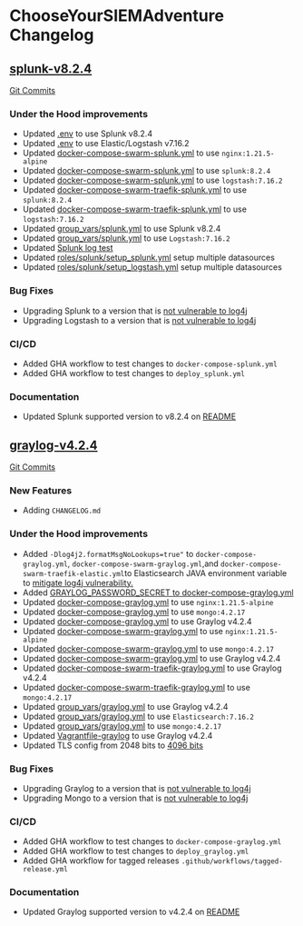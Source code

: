 # ChooseYourSIEMAdventure Changelog

<a name="splunk-v8.2.4"></a>
## [splunk-v8.2.4](https://github.com/CptOfEvilMinions/ChooseYourSIEMAdventure/releases/tag/splunk-v8.2.4)

[Git Commits](https://github.com/CptOfEvilMinions/ChooseYourSIEMAdventure/compare/graylog-v4.2.4...splunk-v8.2.4)


### Under the Hood improvements

- Updated [.env](https://github.com/CptOfEvilMinions/ChooseYourSIEMAdventure/blob/main/.env#L2) to use Splunk v8.2.4
- Updated [.env](https://github.com/CptOfEvilMinions/ChooseYourSIEMAdventure/blob/main/.env#L1) to use Elastic/Logstash v7.16.2
- Updated [docker-compose-swarm-splunk.yml](https://github.com/CptOfEvilMinions/ChooseYourSIEMAdventure/blob/main/docker-compose-swarm-splunk.yml#L5) to use `nginx:1.21.5-alpine`
- Updated [docker-compose-swarm-splunk.yml](https://github.com/CptOfEvilMinions/ChooseYourSIEMAdventure/blob/main/docker-compose-swarm-splunk.yml#L42) to use `splunk:8.2.4`
- Updated [docker-compose-swarm-splunk.yml](https://github.com/CptOfEvilMinions/ChooseYourSIEMAdventure/blob/main/docker-compose-swarm-splunk.yml#L42) to use `logstash:7.16.2`
- Updated [docker-compose-swarm-traefik-splunk.yml](https://github.com/CptOfEvilMinions/ChooseYourSIEMAdventure/blob/main/docker-compose-swarm-traefik-splunk.yml#L5) to use `splunk:8.2.4`
- Updated [docker-compose-swarm-traefik-splunk.yml](https://github.com/CptOfEvilMinions/ChooseYourSIEMAdventure/blob/main/docker-compose-swarm-traefik-splunk.yml#L38) to use `logstash:7.16.2`
- Updated [group_vars/splunk.yml](https://github.com/CptOfEvilMinions/ChooseYourSIEMAdventure/blob/main/group_vars/splunk.yml#L3) to use Splunk v8.2.4
- Updated [group_vars/splunk.yml](https://github.com/CptOfEvilMinions/ChooseYourSIEMAdventure/blob/main/group_vars/splunk.yml#L10) to use `Logstash:7.16.2`
- Updated [Splunk log test](pipeline_testers/beats_input_test.py)
- Updated [roles/splunk/setup_splunk.yml](roles/splunk/setup_splunk.yml) setup multiple datasources
- Updated [roles/splunk/setup_logstash.yml](roles/splunk/setup_logstash.yml) setup multiple datasources

### Bug Fixes

- Upgrading Splunk to a version that is [not vulnerable to log4j](https://www.splunk.com/en_us/blog/bulletins/splunk-security-advisory-for-apache-log4j-cve-2021-44228.html)
- Upgrading Logstash to a version that is [not vulnerable to log4j](https://discuss.elastic.co/t/apache-log4j2-remote-code-execution-rce-vulnerability-cve-2021-44228-esa-2021-31/291476)

### CI/CD

- Added GHA workflow to test changes to `docker-compose-splunk.yml`
- Added GHA workflow to test changes to `deploy_splunk.yml`

### Documentation

- Updated Splunk supported version to v8.2.4 on [README](README.md)

<a name="graylog-v4.2.4"></a>
## [graylog-v4.2.4](https://github.com/CptOfEvilMinions/ChooseYourSIEMAdventure/releases/tag/graylog-v4.2.4)

[Git Commits](https://github.com/CptOfEvilMinions/ChooseYourSIEMAdventure/compare/splunk-v8.2...graylog-v4.2.4)

### New Features

- Adding `CHANGELOG.md`

### Under the Hood improvements
- Added `-Dlog4j2.formatMsgNoLookups=true"` to `docker-compose-graylog.yml`, `docker-compose-swarm-graylog.yml`,and `docker-compose-swarm-traefik-elastic.yml`to Elasticsearch JAVA environment variable to [mitigate log4j vulnerability.](https://github.com/elastic/elasticsearch/issues/81618#issuecomment-991000240)
- Added [GRAYLOG_PASSWORD_SECRET to docker-compose-graylog.yml](https://github.com/CptOfEvilMinions/ChooseYourSIEMAdventure/blob/main/docker-compose-graylog.yml#L37)
- Updated [docker-compose-graylog.yml](https://github.com/CptOfEvilMinions/ChooseYourSIEMAdventure/blob/main/.env#L7) to use `nginx:1.21.5-alpine`
- Updated [docker-compose-graylog.yml](https://github.com/CptOfEvilMinions/ChooseYourSIEMAdventure/blob/main/docker-compose-graylog.yml#L56) to use `mongo:4.2.17`
- Updated [docker-compose-graylog.yml](https://github.com/CptOfEvilMinions/ChooseYourSIEMAdventure/blob/main/.env#L3) to use Graylog v4.2.4
- Updated [docker-compose-swarm-graylog.yml](https://github.com/CptOfEvilMinions/ChooseYourSIEMAdventure/blob/main/docker-compose-swarm-graylog.yml#L5) to use `nginx:1.21.5-alpine`
- Updated [docker-compose-swarm-graylog.yml](https://github.com/CptOfEvilMinions/ChooseYourSIEMAdventure/blob/main/docker-compose-swarm-graylog.yml#L91) to use `mongo:4.2.17`
- Updated [docker-compose-swarm-graylog.yml](https://github.com/CptOfEvilMinions/ChooseYourSIEMAdventure/blob/main/docker-compose-swarm-graylog.yml#L40) to use Graylog v4.2.4
- Updated [docker-compose-swarm-traefik-graylog.yml](https://github.com/CptOfEvilMinions/ChooseYourSIEMAdventure/blob/main/docker-compose-swarm-traefik-graylog.yml#L5) to use Graylog v4.2.4
- Updated [docker-compose-swarm-traefik-graylog.yml](https://github.com/CptOfEvilMinions/ChooseYourSIEMAdventure/blob/main/docker-compose-swarm-traefik-graylog.yml#L64) to use `mongo:4.2.17`
- Updated [group_vars/graylog.yml](https://github.com/CptOfEvilMinions/ChooseYourSIEMAdventure/blob/main/group_vars/graylog.yml#L4) to use Graylog v4.2.4
- Updated [group_vars/graylog.yml](https://github.com/CptOfEvilMinions/ChooseYourSIEMAdventure/blob/main/group_vars/graylog.yml#L16) to use `Elasticsearch:7.16.2`
- Updated [group_vars/graylog.yml](https://github.com/CptOfEvilMinions/ChooseYourSIEMAdventure/blob/main/group_vars/graylog.yml#L22) to use `mongo:4.2.17`
- Updated [Vagrantfile-graylog](https://github.com/CptOfEvilMinions/ChooseYourSIEMAdventure/blob/main/group_vars/graylog.yml#L4) to use Graylog v4.2.4
- Updated TLS config from 2048 bits to [4096 bits](https://github.com/CptOfEvilMinions/ChooseYourSIEMAdventure/blob/main/conf/tls/tls.conf#L2)

### Bug Fixes

- Upgrading Graylog to a version that is [not vulnerable to log4j](https://www.graylog.org/post/graylog-update-for-log4j)
- Upgrading Mongo to a version that is [not vulnerable to log4j](https://www.mongodb.com/blog/post/log4shell-vulnerability-cve-2021-44228-and-mongodb)

### CI/CD

- Added GHA workflow to test changes to `docker-compose-graylog.yml`
- Added GHA workflow to test changes to `deploy_graylog.yml`
- Added GHA workflow for tagged releases `.github/workflows/tagged-release.yml`

### Documentation

- Updated Graylog supported version to v4.2.4 on [README](README.md)
